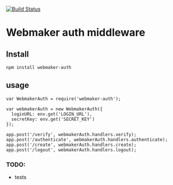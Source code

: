 [![Build Status](https://travis-ci.org/mozilla/webmaker-auth.png)](https://travis-ci.org/mozilla/webmaker-auth)

# Webmaker auth middleware

## Install

`npm install webmaker-auth`


## usage

```
var WebmakerAuth = require('webmaker-auth');

var webmakerAuth = new WebmakerAuth({
  loginURL: env.get('LOGIN_URL'),
  secretKey: env.get('SECRET_KEY')
});

app.post('/verify', webmakerAuth.handlers.verify);
app.post('/authenticate', webmakerAuth.handlers.authenticate);
app.post('/create', webmakerAuth.handlers.create);
app.post('/logout', webmakerAuth.handlers.logout);

```

### TODO:

* tests
